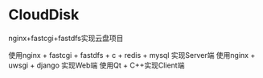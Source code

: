 # CloudDisk
nginx+fastcgi+fastdfs实现云盘项目

使用nginx + fastcgi + fastdfs + c + redis + mysql 实现Server端
使用nginx + uwsgi + django 实现Web端
使用Qt + C++实现Client端
